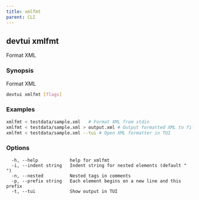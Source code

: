 ```yaml
---
title: xmlfmt
parent: CLI
---
```


## devtui xmlfmt

Format XML

### Synopsis

Format XML

```bash
devtui xmlfmt [flags]
```

### Examples

```bash
xmlfmt < testdata/sample.xml   # Format XML from stdin
xmlfmt < testdata/sample.xml > output.xml # Output formatted XML to file
xmlfmt < testdata/sample.xml --tui # Open XML formatter in TUI
```

### Options

```
  -h, --help            help for xmlfmt
  -i, --indent string   Indent string for nested elements (default "  ")
  -n, --nested          Nested tags in comments
  -p, --prefix string   Each element begins on a new line and this prefix
  -t, --tui             Show output in TUI
```
